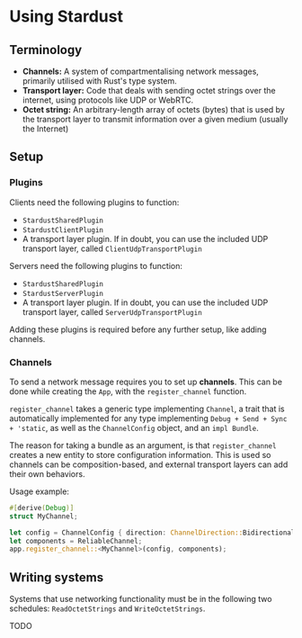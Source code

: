 # Using Stardust

## Terminology
- **Channels:** A system of compartmentalising network messages, primarily utilised with Rust's type system.
- **Transport layer:** Code that deals with sending octet strings over the internet, using protocols like UDP or WebRTC.
- **Octet string:** An arbitrary-length array of octets (bytes) that is used by the transport layer to transmit information over a given medium (usually the Internet)

## Setup
### Plugins
Clients need the following plugins to function:
- `StardustSharedPlugin`
- `StardustClientPlugin`
- A transport layer plugin. If in doubt, you can use the included UDP transport layer, called `ClientUdpTransportPlugin`

Servers need the following plugins to function:
- `StardustSharedPlugin`
- `StardustServerPlugin`
- A transport layer plugin. If in doubt, you can use the included UDP transport layer, called `ServerUdpTransportPlugin`

Adding these plugins is required before any further setup, like adding channels.

### Channels
To send a network message requires you to set up **channels**. This can be done while creating the `App`, with the `register_channel` function.

`register_channel` takes a generic type implementing `Channel`, a trait that is automatically implemented for any type implementing `Debug + Send + Sync + 'static`, as well as the `ChannelConfig` object, and an `impl Bundle`.

The reason for taking a bundle as an argument, is that `register_channel` creates a new entity to store configuration information. This is used so channels can be composition-based, and external transport layers can add their own behaviors.

Usage example:
```rs
#[derive(Debug)]
struct MyChannel;

let config = ChannelConfig { direction: ChannelDirection::Bidirectional };
let components = ReliableChannel;
app.register_channel::<MyChannel>(config, components);
```

## Writing systems
Systems that use networking functionality must be in the following two schedules: `ReadOctetStrings` and `WriteOctetStrings`.

TODO